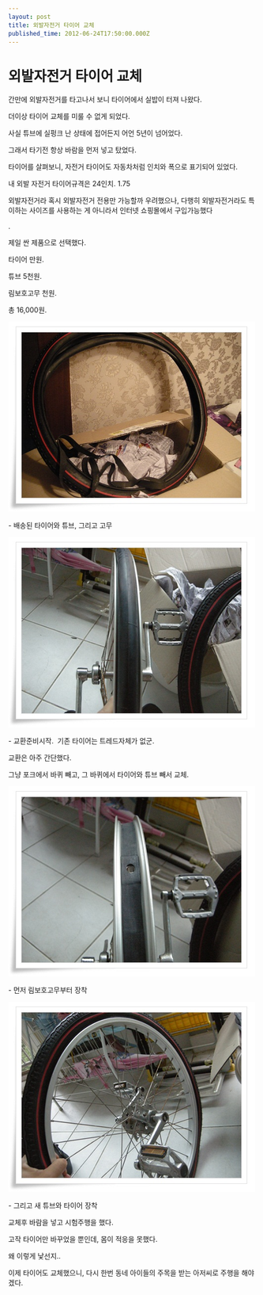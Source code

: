 ```yaml
---
layout: post
title: 외발자전거 타이어 교체
published_time: 2012-06-24T17:50:00.000Z
---
```


# 외발자전거 타이어 교체


간만에 외발자전거를 타고나서 보니 타이어에서 실밥이 터져 나왔다.

더이상 타이어 교체를 미룰 수 없게 되었다.

사실 튜브에 실펑크 난 상태에 접어든지 어언 5년이 넘어었다.

그래서 타기전 항상 바람을 먼저 넣고 탔었다.

타이어를 살펴보니, 자전거 타이어도 자동차처럼 인치와 폭으로 표기되어 있었다.

내 외발 자전거 타이어규격은 24인치. 1.75

외발자전거라 혹시 외발자전거 전용만 가능할까 우려했으나, 다행히 외발자전거라도 특이하는 사이즈를 사용하는 게 아니라서 인터넷 쇼핑몰에서 구입가능했다

.

제일 싼 제품으로 선택했다.

타이어 만원.

튜브 5천원.

림보호고무 천원.

총 16,000원.

![](../pds/201206/24/80/a0109780_4fe6be5a65b32.jpg)

\- 배송된 타이어와 튜브, 그리고 고무

![](../pds/201206/24/80/a0109780_4fe6be5c6469c.jpg)

\- 교환준비시작.  기존 타이어는 트레드자체가 없군.

교환은 아주 간단했다.

그냥 포크에서 바퀴 빼고, 그 바퀴에서 타이어와 튜브 빼서 교체.

![](../pds/201206/24/80/a0109780_4fe6be5b79e3a.jpg)

\- 먼저 림보호고무부터 장착

![](../pds/201206/24/80/a0109780_4fe6be5cbe909.jpg)

\- 그리고 새 튜브와 타이어 장착

교체후 바람을 넣고 시험주행을 했다.

고작 타이어만 바꾸었을 뿐인데, 몸이 적응을 못했다.

왜 이렇게 낯선지..

이제 타이어도 교체했으니, 다시 한번 동네 아이들의 주목을 받는 아저씨로 주행을 해야겠다.

